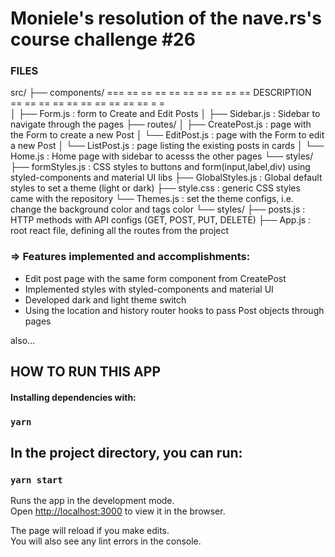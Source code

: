 
# Moniele's resolution of the nave.rs's course challenge #26

### FILES

src/
├── components/			=== == == == == == == == == == DESCRIPTION == == == == == == == == == == = =  
│   ├── Form.js    	    : form to Create and Edit Posts 
│   ├── Sidebar.js      : Sidebar to navigate through the pages
├── routes/
│   ├── CreatePost.js   : page with the Form to create a new Post
│   └── EditPost.js     : page with the Form to edit a new Post
│   └── ListPost.js     : page listing the existing posts in cards
│   └── Home.js         : Home page with sidebar to acesss the other pages
└── styles/
    ├── formStyles.js   : CSS styles to buttons and form(input,label,div) using styled-components and 
    					  material UI libs
    ├── GlobalStyles.js : Global default styles to set a theme (light or dark)
    ├── style.css       : generic CSS styles came with the repository
    └── Themes.js       : set the theme configs, i.e. change the background color and tags color
└── styles/
    ├── posts.js        : HTTP methods with API configs (GET, POST, PUT, DELETE)
├── App.js              : root react file, defining all the routes from the project



### => Features implemented and accomplishments:

- Edit post page with the same form component from CreatePost
- Implemented styles with styled-components and material UI
- Developed dark and light theme switch
- Using the location and history router hooks to pass Post objects through pages


also... 

## HOW TO RUN THIS APP

#### Installing dependencies with:

### `yarn`


## In the project directory, you can run:

### `yarn start`

Runs the app in the development mode.\
Open [http://localhost:3000](http://localhost:3000) to view it in the browser.

The page will reload if you make edits.\
You will also see any lint errors in the console.













